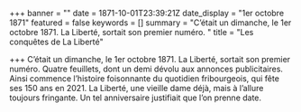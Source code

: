+++
banner = ""
date = 1871-10-01T23:39:21Z
date_display = "1er octobre 1871"
featured = false
keywords = []
summary = "C’était un dimanche, le 1er octobre 1871. La Liberté, sortait son premier numéro. "
title = "Les conquêtes de La Liberté"

+++
C’était un dimanche, le 1er octobre 1871. La Liberté, sortait son premier numéro. Quatre feuillets, dont un demi dévolu aux annonces publicitaires. Ainsi commence l’histoire foisonnante du quotidien fribourgeois, qui fête ses 150 ans en 2021. La Liberté, une vieille dame déjà, mais à l’allure toujours fringante. Un tel anniversaire justifiait que l’on prenne date.